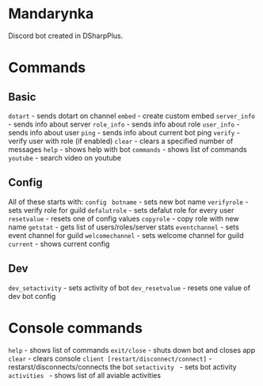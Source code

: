 # Mandarynka
Discord bot created in DSharpPlus.

# Commands
## Basic 
`dotart` - sends dotart on channel
`embed` - create custom embed
`server_info` - sends info about server
`role_info` - sends info about role
`user_info` - sends info about user
`ping` - sends info about current bot ping
`verify` - verify user with role (if enabled)
`clear` - clears a specified number of messages
`help` - shows help with bot
`commands` - shows list of commands
`youtube` - search video on youtube

## Config
All of these starts with: `config `
`botname` - sets new bot name
`verifyrole` - sets verify role for guild
`defalutrole` - sets defalut role for every user
`resetvalue` - resets one of config values
`copyrole` - copy role with new name
`getstat` - gets list of users/roles/server stats
`eventchannel` - sets event channel for guild
`welcomechannel` - sets welcome channel for guild
`current` - shows current config

## Dev
`dev_setactivity` - sets activity of bot
`dev_resetvalue` - resets one value of dev bot config

# Console commands
`help` - shows list of commands
`exit/close` - shuts down bot and closes app
`clear` - clears console
`client [restart/disconnect/connect]` - restarst/disconnects/connects the bot
`setactivity ` - sets bot activity
`activities ` - shows list of all aviable activities
